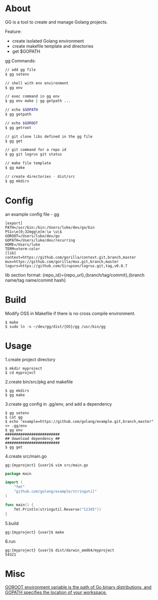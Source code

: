 About
=====
GG is a tool to create and manage Golang projects.

Feature:
* create isolated Golang environment
* create makefile template and directories
* get $GOPATH

gg Commands:

```bash
// add gg file
$ gg setenv

// shell with env environment
$ gg env

// exec command in gg env
$ gg env make | gg getpath ...

// echo $GOPATH
$ gg getpath

// echo $GOROOT
$ gg getroot

// git clone libs defined in the gg file
$ gg get

// git command for a repo id
$ gg git logrus git status

// make file template
$ gg make

// create directories - dist/src
$ gg mkdirs
```

Config
=====
an example config file - gg

```
[export]
PATH=/usr/bin:/bin:/Users/luke/dev/go/bin
PS1=\e[0;32mgg\e[m:\w \u\$
GOROOT=/Users/luke/dev/go
GOPATH=/Users/luke/dev/recurring
HOME=/Users/luke
TERM=xterm-color
[lib]
context=https://github.com/gorilla/context.git,branch,master
mux=https://github.com/gorilla/mux.git,branch,master
logurs=https://github.com/Sirupsen/logrus.git,tag,v0.8.7
```

lib section format: {repo_id}={repo_url},{branch/tag/commit},{branch name/tag name/commit hash}

Build
=====
Modify OSS in Makefile if there is no cross compile environment.

	$ make
	$ sudo ln -s ~/dev/gg/dist/{OS}/gg /usr/bin/gg

Usage
=====
1.create project directory

	$ mkdir myproject
	$ cd myproject

2.create bin/src/pkg and makefile

	$ gg mkdirs
	$ gg make

3.create gg config in .gg/env, and add a dependency

	$ gg setenv
	$ cat gg
	$ echo "example=https://github.com/golang/example.git,branch,master" >> .gg/env
	$ gg env
    #########################
    ## download dependency ##
    #########################
    $ gg get

4.create src/main.go

	gg:{myproject} {user}$ vim src/main.go

```go
package main

import (
	"fmt"
	"github.com/golang/example/stringutil"
)

func main() {
	fmt.Println(stringutil.Reverse("12345"))
}
```

5.build

	gg:{myproject} {user}$ make

6.run

	gg:{myproject} {user}$ dist/darwin_amd64/myproject
	54321

Misc
=====
[GOROOT environment variable is the path of Go binary distributions, and GOPATH specifies the location of your workspace.](https://golang.org/doc/code.html)